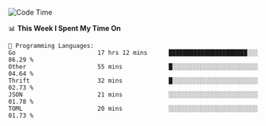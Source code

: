 <!--START_SECTION:waka-->
![Code Time](http://img.shields.io/badge/Code%20Time-500%20hrs-blue)

📊 **This Week I Spent My Time On** 

```text
💬 Programming Languages: 
Go                       17 hrs 12 mins      ██████████████████████░░░   86.29 % 
Other                    55 mins             █░░░░░░░░░░░░░░░░░░░░░░░░   04.64 % 
Thrift                   32 mins             █░░░░░░░░░░░░░░░░░░░░░░░░   02.73 % 
JSON                     21 mins             ░░░░░░░░░░░░░░░░░░░░░░░░░   01.78 % 
TOML                     20 mins             ░░░░░░░░░░░░░░░░░░░░░░░░░   01.73 % 
```


<!--END_SECTION:waka-->